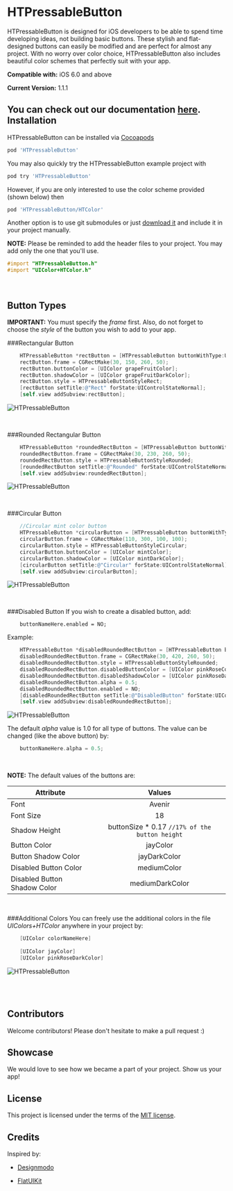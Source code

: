 HTPressableButton
==============
HTPressableButton is designed for iOS developers to be able to spend time developing ideas, not building basic buttons. These stylish and flat-designed buttons can easily be modified and are perfect for almost any project. With no worry over color choice, HTPressableButton also includes beautiful color schemes that perfectly suit with your app.

**Compatible with:**  iOS 6.0 and above

**Current Version:** 1.1.1

You can check out our documentation [here](http://cocoadocs.org/docsets/HTPressableButton/). 
Installation
-------------------
HTPressableButton can be installed via [Cocoapods](http://cocoapods.org/)

```ruby
pod 'HTPressableButton'
```

You may also quickly try the HTPressableButton example project with

```ruby
pod try 'HTPressableButton'
```

However, if you are only interested to use the color scheme provided (shown below) then

```ruby
pod 'HTPressableButton/HTColor'
```

Another option is to use git submodules or just [download it](https://github.com/Grouper/FlatUIKit/archive/master.zip) and include it in your project manually.

**NOTE:** Please be reminded to add the header files to your project. You may add only the one that you'll use. 

```objective-c
#import "HTPressableButton.h"
#import "UIColor+HTColor.h"
```

<br>

Button Types
-------------------

**IMPORTANT:** You must specify the *frame* first. Also, do not forget to choose the *style* of the button you wish to add to your app.

###Rectangular Button
```objective-c
    HTPressableButton *rectButton = [HTPressableButton buttonWithType:UIButtonTypeCustom];
    rectButton.frame = CGRectMake(30, 150, 260, 50);
    rectButton.buttonColor = [UIColor grapeFruitColor];
    rectButton.shadowColor = [UIColor grapeFruitDarkColor];
    rectButton.style = HTPressableButtonStyleRect;
    [rectButton setTitle:@"Rect" forState:UIControlStateNormal];
    [self.view addSubview:rectButton];
```

![HTPressableButton](https://raw.github.com/herinkc/HTPressableButton/master/READMEImages/RectButtonImage.gif)

<br>

###Rounded Rectangular Button
```objective-c
    HTPressableButton *roundedRectButton = [HTPressableButton buttonWithType:UIButtonTypeCustom];
    roundedRectButton.frame = CGRectMake(30, 230, 260, 50);
    roundedRectButton.style = HTPressableButtonStyleRounded;
    [roundedRectButton setTitle:@"Rounded" forState:UIControlStateNormal];
    [self.view addSubview:roundedRectButton];
```

![HTPressableButton](https://raw.github.com/herinkc/HTPressableButton/master/READMEImages/RoundedRectButtonImage.gif)

<br>

###Circular Button
```objective-c
    //Circular mint color button
    HTPressableButton *circularButton = [HTPressableButton buttonWithType:UIButtonTypeCustom];
    circularButton.frame = CGRectMake(110, 300, 100, 100);
    circularButton.style = HTPressableButtonStyleCircular;
    circularButton.buttonColor = [UIColor mintColor];
    circularButton.shadowColor = [UIColor mintDarkColor];
    [circularButton setTitle:@"Circular" forState:UIControlStateNormal];
    [self.view addSubview:circularButton];
```

![HTPressableButton](https://raw.github.com/herinkc/HTPressableButton/master/READMEImages/CircularButtonImage.gif)

<br>

###Disabled Button
If you wish to create a disabled button, add:
```object-c
	buttonNameHere.enabled = NO;
```
Example:
```objective-c
    HTPressableButton *disabledRoundedRectButton = [HTPressableButton buttonWithType:UIButtonTypeCustom];
    disabledRoundedRectButton.frame = CGRectMake(30, 420, 260, 50);
    disabledRoundedRectButton.style = HTPressableButtonStyleRounded;
    disabledRoundedRectButton.disabledButtonColor = [UIColor pinkRoseColor];
    disabledRoundedRectButton.disabledShadowColor = [UIColor pinkRoseDarkColor];
    disabledRoundedRectButton.alpha = 0.5;
    disabledRoundedRectButton.enabled = NO;
	[disabledRoundedRectButton setTitle:@"DisabledButton" forState:UIControlStateNormal];
    [self.view addSubview:disabledRoundedRectButton];
```

![HTPressableButton](https://raw.github.com/herinkc/HTPressableButton/master/READMEImages/DisabledButtonImage.png)

The default *alpha* value is 1.0 for all type of buttons. The value can be changed (like the above button) by:
```objective-c
	buttonNameHere.alpha = 0.5;
```

<br>

**NOTE:** The default values of the buttons are:

| Attribute                    | Values                                           |
| ---------------------------- |:------------------------------------------------:|
| Font                         | Avenir                                           |
| Font Size                    | 18                                               |
| Shadow Height                | buttonSize * 0.17 `//17% of the button height`   |
| Button Color                 | jayColor                                         |
| Button Shadow Color          | jayDarkColor                                     |
| Disabled Button Color        | mediumColor                                      |
| Disabled Button Shadow Color | mediumDarkColor                                  |

<br>

###Additional Colors
You can freely use the additional colors in the file *UIColors+HTColor* anywhere in your project by:
```objective-c
    [UIColor colorNameHere]
    
    [UIColor jayColor]
    [UIColor pinkRoseDarkColor]
```
![HTPressableButton](https://raw.github.com/herinkc/HTPressableButton/master/READMEImages/HTPressableButtonColorScheme.png)

<br><br> 

Contributors
--------------
Welcome contributors! Please don't hesitate to make a pull request :)


Showcase
--------
We would love to see how we became a part of your project. Show us your app!


License
-------------------
This project is licensed under the terms of the [MIT license](https://github.com/herinkc/HTPressableButton/blob/master/LICENSE).


Credits
--------
Inspired by:

* [Designmodo](http://designmodo.com/)

* [FlatUIKit](https://github.com/Grouper/FlatUIKit)

